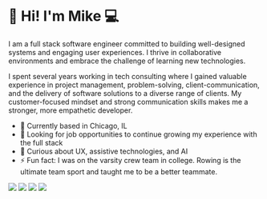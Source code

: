 # 👋 Hi! I'm Mike 💻

<!--
**michaelvarga/michaelvarga** is a ✨ _special_ ✨ repository because its `README.md` (this file) appears on your GitHub profile.

Here are some ideas to get you started:

- 🔭 I’m currently working on ...
- 🌱 I’m currently learning ...
- 👯 I’m looking to collaborate on ...
- 🤔 I’m looking for help with ...
- 💬 Ask me about ...
- 📫 How to reach me: ...
- 😄 Pronouns: ...
- ⚡ Fun fact: ...
-->
I am a full stack software engineer committed to building well-designed systems and engaging user experiences. I thrive in collaborative environments and embrace the challenge of learning new technologies.

I spent several years working in tech consulting where I gained valuable experience in project management, problem-solving, client-communication, and the delivery of software solutions to a diverse range of clients. My customer-focused mindset and strong communication skills makes me a stronger, more empathetic developer.

- 📍 Currently based in Chicago, IL
- 🌱 Looking for job opportunities to continue growing my experience with the full stack
- 🤔 Curious about UX, assistive technologies, and AI
- ⚡ Fun fact: I was on the varsity crew team in college. Rowing is the ultimate team sport and taught me to be a better teammate.

<img src="https://img.shields.io/badge/Javascript-F7DF1E?style=for-the-badge&logo=javascript&logoColor=000000" />
<img src="https://img.shields.io/badge/React-20232A?style=for-the-badge&logo=react&logoColor=61DAFB" />
<img src="https://img.shields.io/badge/Python-yellow?style=for-the-badge&logo=python&logoColor=3776ab" />
<img src="https://img.shields.io/badge/Html-black?style=for-the-badge&logo=html5&logoColor=E34F26" />
<img src="" />
<img src="" />
<img src="" />
<img src="" />
<img src="" />
<img src="" />
<img src="" />
<img src="" />
<img src="" />
<img src="" />
<img src="" />
<img src="" />
